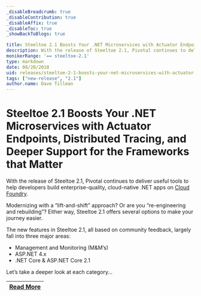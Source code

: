 ```yaml
---
_disableBreadcrumb: true
_disableContribution: true
_disableAffix: true
_disableToc: true
_showBackToBlogs: true

title: Steeltoe 2.1 Boosts Your .NET Microservices with Actuator Endpoints, Distributed Tracing, and Deeper Support for the Frameworks that Matter
description: With the release of Steeltoe 2.1, Pivotal continues to deliver useful tools to help developers build enterprise-quality, cloud-native .NET apps on Cloud Foundry.
monikerRange: '== steeltoe-2.1'
type: markdown
date: 08/20/2018
uid: releases/steeltoe-2-1-boosts-your-net-microservices-with-actuator-endpoints-distributed-tracing-and-deeper-support-for-the-frameworks-that-matter
tags: ["new-release", "2.1"]
author.name: Dave Tillman
---
```


# Steeltoe 2.1 Boosts Your .NET Microservices with Actuator Endpoints, Distributed Tracing, and Deeper Support for the Frameworks that Matter

With the release of Steeltoe 2.1, Pivotal continues to deliver useful tools to help developers build enterprise-quality, cloud-native .NET apps on [Cloud Foundry](https://www.cloudfoundry.org/).

Modernizing with a “lift-and-shift” approach? Or are you “re-engineering and rebuilding”? Either way, Steeltoe 2.1 offers several options to make your journey easier.

The new features in Steeltoe 2.1, all based on community feedback, largely fall into three major areas:

- Management and Monitoring (M&M’s)
- ASP.NET 4.x
- .NET Core & ASP.NET Core 2.1

Let’s take a deeper look at each category...

| [Read More](https://tanzu.vmware.com/content/blog/steeltoe-2-1-boosts-your-net-microservices-with-actuator-endpoints-distributed-tracing-and-deeper-support-for-the-frameworks-that-matter) |
|:---:|
